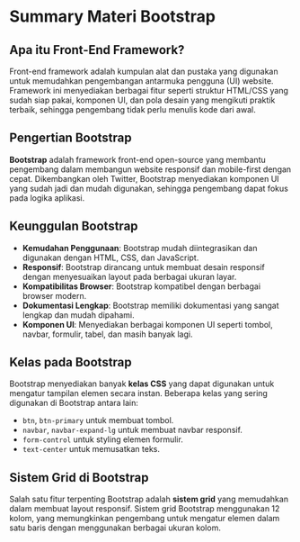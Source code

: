 # Summary Materi Bootstrap

## Apa itu Front-End Framework?

Front-end framework adalah kumpulan alat dan pustaka yang digunakan untuk memudahkan pengembangan antarmuka pengguna (UI) website. Framework ini menyediakan berbagai fitur seperti struktur HTML/CSS yang sudah siap pakai, komponen UI, dan pola desain yang mengikuti praktik terbaik, sehingga pengembang tidak perlu menulis kode dari awal.

## Pengertian Bootstrap

**Bootstrap** adalah framework front-end open-source yang membantu pengembang dalam membangun website responsif dan mobile-first dengan cepat. Dikembangkan oleh Twitter, Bootstrap menyediakan komponen UI yang sudah jadi dan mudah digunakan, sehingga pengembang dapat fokus pada logika aplikasi.

## Keunggulan Bootstrap

- **Kemudahan Penggunaan**: Bootstrap mudah diintegrasikan dan digunakan dengan HTML, CSS, dan JavaScript.
- **Responsif**: Bootstrap dirancang untuk membuat desain responsif dengan menyesuaikan layout pada berbagai ukuran layar.
- **Kompatibilitas Browser**: Bootstrap kompatibel dengan berbagai browser modern.
- **Dokumentasi Lengkap**: Bootstrap memiliki dokumentasi yang sangat lengkap dan mudah dipahami.
- **Komponen UI**: Menyediakan berbagai komponen UI seperti tombol, navbar, formulir, tabel, dan masih banyak lagi.

## Kelas pada Bootstrap

Bootstrap menyediakan banyak **kelas CSS** yang dapat digunakan untuk mengatur tampilan elemen secara instan. Beberapa kelas yang sering digunakan di Bootstrap antara lain:

- `btn`, `btn-primary` untuk membuat tombol.
- `navbar`, `navbar-expand-lg` untuk membuat navbar responsif.
- `form-control` untuk styling elemen formulir.
- `text-center` untuk memusatkan teks.

## Sistem Grid di Bootstrap

Salah satu fitur terpenting Bootstrap adalah **sistem grid** yang memudahkan dalam membuat layout responsif. Sistem grid Bootstrap menggunakan 12 kolom, yang memungkinkan pengembang untuk mengatur elemen dalam satu baris dengan menggunakan berbagai ukuran kolom.
